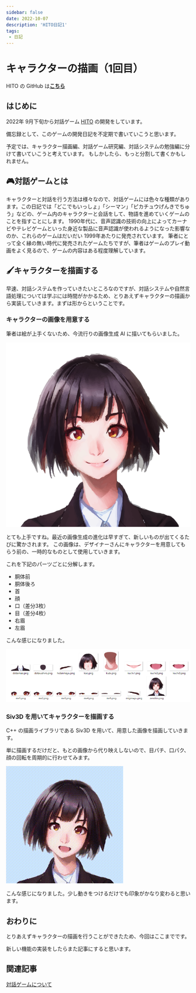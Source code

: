 ```yaml
---
sidebar: false
date: 2022-10-07
description: 'HITO日記1'
tags:
 - 日記
---
```


# キャラクターの描画（1回目）
HITO の GitHub は[**こちら**](https://github.com/guinpen98/HITO)

## はじめに
2022年 9月下旬から対話ゲーム [HITO](https://github.com/guinpen98/HITO) の開発をしています。

備忘録として、このゲームの開発日記を不定期で書いていこうと思います。

予定では、キャラクター描画編、対話ゲーム研究編、対話システムの勉強編に分けて書いていこうと考えています。
もしかしたら、もっと分割して書くかもしれません。

## 🎮対話ゲームとは
キャラクターと対話を行う方法は様々なので、対話ゲームには色々な種類があります。この日記では「どこでもいっしょ」「シーマン」「ピカチュウげんきでちゅう」などの、ゲーム内のキャラクターと会話をして、物語を進めていくゲームのことを指すことにします。
1990年代に、音声認識の技術の向上によってカーナビやテレビゲームといった身近な製品に音声認識が使われるようになった影響なのか、これらのゲームはだいだい 1999年あたりに発売されています。
筆者にとって全く縁の無い時代に発売されたゲームたちですが、筆者はゲームのプレイ動画をよく見るので、ゲームの内容はある程度理解しています。

## 🖌キャラクターを描画する

早速、対話システムを作っていきたいところなのですが、対話システムや自然言語処理については学ぶには時間がかかるため、とりあえずキャラクターの描画から実装していきます。まずは形からということです。

### キャラクターの画像を用意する

筆者は絵が上手くないため、今流行りの画像生成 AI に描いてもらいました。

![写真](../.vuepress/public/imgs/articles/HITO-diary/1/1.png)

とても上手ですね。最近の画像生成の進化は早すぎて、新しいものが出てくるたびに驚かされます。
この画像は、デザイナーさんにキャラクターを用意してもらう前の、一時的なものとして使用していきます。

これを下記のパーツごとに分解します。

- 胴体前
- 胴体後ろ
- 首
- 顔
- 口（差分3枚）
- 目（差分4枚）
- 右眉
- 左眉

こんな感じになりました。

![画像](../.vuepress/public/imgs/articles/HITO-diary/1/2.png)

### Siv3D を用いてキャラクターを描画する

C++ の描画ライブラリである Siv3D を用いて、用意した画像を描画していきます。

単に描画するだけだと、もとの画像から代り映えしないので、目パチ、口パク、顔の回転を周期的に行わせてみます。

![gif](../.vuepress/public/imgs/articles/HITO-diary/1/3.gif)

こんな感じになりました。少し動きをつけるだけでも印象がかなり変わると思います。

## おわりに
とりあえずキャラクターの描画を行うことができたため、今回はここまでです。

新しい機能の実装をしたらまた記事にすると思います。

## 関連記事
[対話ゲームについて](./HITO-diary2.html)